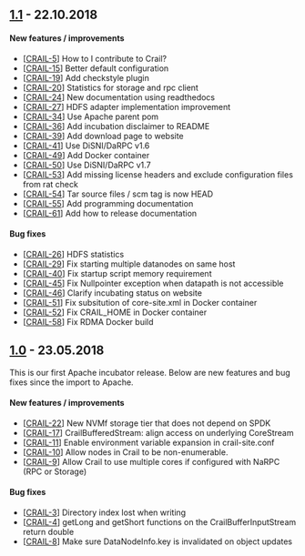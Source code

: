 <!--
{% comment %}
Licensed to the Apache Software Foundation (ASF) under one or more
contributor license agreements.  See the NOTICE file distributed with
this work for additional information regarding copyright ownership.
The ASF licenses this file to You under the Apache License, Version 2.0
(the "License"); you may not use this file except in compliance with
the License.  You may obtain a copy of the License at

   http://www.apache.org/licenses/LICENSE-2.0

Unless required by applicable law or agreed to in writing, software
distributed under the License is distributed on an "AS IS" BASIS,
WITHOUT WARRANTIES OR CONDITIONS OF ANY KIND, either express or implied.
See the License for the specific language governing permissions and
limitations under the License.
{% endcomment %}
-->

## [1.1](https://github.com/apache/incubator-crail/tree/v1.1) - 22.10.2018

#### New features / improvements

* [[CRAIL-5](https://jira.apache.org/jira/projects/CRAIL/issues/CRAIL-5)] How to I contribute to Crail?
* [[CRAIL-15](https://jira.apache.org/jira/projects/CRAIL/issues/CRAIL-15)] Better default configuration
* [[CRAIL-19](https://jira.apache.org/jira/projects/CRAIL/issues/CRAIL-19)] Add checkstyle plugin
* [[CRAIL-20](https://jira.apache.org/jira/projects/CRAIL/issues/CRAIL-20)] Statistics for storage and rpc client
* [[CRAIL-24](https://jira.apache.org/jira/projects/CRAIL/issues/CRAIL-24)] New documentation using readthedocs
* [[CRAIL-27](https://jira.apache.org/jira/projects/CRAIL/issues/CRAIL-27)] HDFS adapter implementation improvement
* [[CRAIL-34](https://jira.apache.org/jira/projects/CRAIL/issues/CRAIL-34)] Use Apache parent pom
* [[CRAIL-36](https://jira.apache.org/jira/projects/CRAIL/issues/CRAIL-36)] Add incubation disclaimer to README
* [[CRAIL-39](https://jira.apache.org/jira/projects/CRAIL/issues/CRAIL-39)] Add download page to website
* [[CRAIL-41](https://jira.apache.org/jira/projects/CRAIL/issues/CRAIL-41)] Use DiSNI/DaRPC v1.6
* [[CRAIL-49](https://jira.apache.org/jira/projects/CRAIL/issues/CRAIL-49)] Add Docker container
* [[CRAIL-50](https://jira.apache.org/jira/projects/CRAIL/issues/CRAIL-50)] Use DiSNI/DaRPC v1.7
* [[CRAIL-53](https://jira.apache.org/jira/projects/CRAIL/issues/CRAIL-53)] Add missing license headers and exclude configuration files from rat check
* [[CRAIL-54](https://jira.apache.org/jira/projects/CRAIL/issues/CRAIL-54)] Tar source files / scm tag is now HEAD
* [[CRAIL-55](https://jira.apache.org/jira/projects/CRAIL/issues/CRAIL-55)] Add programming documentation
* [[CRAIL-61](https://jira.apache.org/jira/projects/CRAIL/issues/CRAIL-61)] Add how to release documentation


#### Bug fixes

* [[CRAIL-26](https://jira.apache.org/jira/projects/CRAIL/issues/CRAIL-26)] HDFS statistics
* [[CRAIL-29](https://jira.apache.org/jira/projects/CRAIL/issues/CRAIL-29)] Fix starting multiple datanodes on same host
* [[CRAIL-40](https://jira.apache.org/jira/projects/CRAIL/issues/CRAIL-40)] Fix startup script memory requirement
* [[CRAIL-45](https://jira.apache.org/jira/projects/CRAIL/issues/CRAIL-45)] Fix Nullpointer exception when datapath is not accessible
* [[CRAIL-46](https://jira.apache.org/jira/projects/CRAIL/issues/CRAIL-46)] Clarify incubating status on website
* [[CRAIL-51](https://jira.apache.org/jira/projects/CRAIL/issues/CRAIL-51)] Fix subsitution of core-site.xml in Docker container
* [[CRAIL-52](https://jira.apache.org/jira/projects/CRAIL/issues/CRAIL-52)] Fix CRAIL_HOME in Docker container
* [[CRAIL-58](https://jira.apache.org/jira/projects/CRAIL/issues/CRAIL-58)] Fix RDMA Docker build

## [1.0](https://github.com/apache/incubator-crail/tree/v1.0) - 23.05.2018

This is our first Apache incubator release. Below are new features and bug fixes since the import to Apache.

#### New features / improvements

* [[CRAIL-22](https://issues.apache.org/jira/projects/CRAIL/issues/CRAIL-22)] New NVMf storage tier that does not depend on SPDK
* [[CRAIL-17](https://issues.apache.org/jira/projects/CRAIL/issues/CRAIL-17)] CrailBufferedStream: align access on underlying CoreStream
* [[CRAIL-11](https://issues.apache.org/jira/projects/CRAIL/issues/CRAIL-11)] Enable environment variable expansion in crail-site.conf
* [[CRAIL-10](https://issues.apache.org/jira/projects/CRAIL/issues/CRAIL-10)] Allow nodes in Crail to be non-enumerable.
* [[CRAIL-9](https://issues.apache.org/jira/projects/CRAIL/issues/CRAIL-9)] Allow Crail to use multiple cores if configured with NaRPC (RPC or Storage)

#### Bug fixes

* [[CRAIL-3](https://issues.apache.org/jira/projects/CRAIL/issues/CRAIL-3)] Directory index lost when writing
* [[CRAIL-4](https://issues.apache.org/jira/projects/CRAIL/issues/CRAIL-4)] getLong and getShort functions on the CrailBufferInputStream return double
* [[CRAIL-8](https://issues.apache.org/jira/projects/CRAIL/issues/CRAIL-8)] Make sure DataNodeInfo.key is invalidated on object updates
